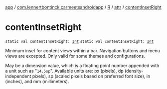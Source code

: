 [app](../../../index.md) / [com.lennertbontinck.carmeetsandroidapp](../../index.md) / [R](../index.md) / [attr](index.md) / [contentInsetRight](./content-inset-right.md)

# contentInsetRight

`static val contentInsetRight: `[`Int`](https://kotlinlang.org/api/latest/jvm/stdlib/kotlin/-int/index.html)
`static val contentInsetRight: `[`Int`](https://kotlinlang.org/api/latest/jvm/stdlib/kotlin/-int/index.html)

Minimum inset for content views within a bar. Navigation buttons and menu views are excepted. Only valid for some themes and configurations.

May be a dimension value, which is a floating point number appended with a unit such as "`14.5sp`". Available units are: px (pixels), dp (density-independent pixels), sp (scaled pixels based on preferred font size), in (inches), and mm (millimeters).

